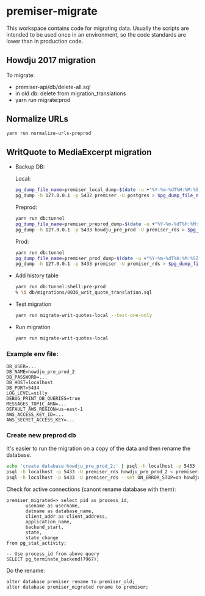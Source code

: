 # premiser-migrate

This workspace contains code for migrating data. Usually the scripts are intended to be used once in
an environment, so the code standards are lower than in production code.

## Howdju 2017 migration

To migrate:

- premiser-api/db/delete-all.sql
- in old db: delete from migration_translations
- yarn run migrate:prod

## Normalize URLs

```sh
yarn run normalize-urls-preprod
```

## WritQuote to MediaExcerpt migration

- Backup DB:

  Local:

  ```sh
  pg_dump_file_name=premiser_local_dump-$(date -u +"%Y-%m-%dT%H:%M:%SZ").sql
  pg_dump -h 127.0.0.1 -p 5432 premiser -U postgres > $pg_dump_file_name
  ```

  Preprod:

  ```sh
  yarn run db:tunnel
  pg_dump_file_name=premiser_preprod_dump-$(date -u +"%Y-%m-%dT%H:%M:%SZ").sql
  pg_dump -h 127.0.0.1 -p 5433 howdju_pre_prod -U premiser_rds > $pg_dump_file_name
  ```

  Prod:

  ```sh
  yarn run db:tunnel
  pg_dump_file_name=premiser_prod_dump-$(date -u +"%Y-%m-%dT%H:%M:%SZ").sql
  pg_dump -h 127.0.0.1 -p 5433 premiser -U premiser_rds > $pg_dump_file_name
  ```

- Add history table

  ```sh
  yarn run db:tunnel:shell:pre-prod
  % \i db/migrations/0036_writ_quote_translation.sql
  ```

- Test migration

  ```sh
  yarn run migrate-writ-quotes-local --test-one-only
  ```

- Run migration

  ```sh
  yarn run migrate-writ-quotes-local
  ```

### Example env file:

```env
DB_USER=...
DB_NAME=howdju_pre_prod_2
DB_PASSWORD=...
DB_HOST=localhost
DB_PORT=5434
LOG_LEVEL=silly
DEBUG_PRINT_DB_QUERIES=true
MESSAGES_TOPIC_ARN=...
DEFAULT_AWS_REGION=us-east-1
AWS_ACCESS_KEY_ID=...
AWS_SECRET_ACCESS_KEY=...
```

### Create new preprod db

It's easier to run the migration on a copy of the data and then rename the database.

```sh
echo 'create database howdju_pre_prod_2;' | psql -h localhost -p 5433 -U premiser_rds postgres
psql -h localhost -p 5433 -U premiser_rds howdju_pre_prod_2 < premiser-api/db/migrations/0000_db-users-privileges.sql
psql -h localhost -p 5433 -U premiser_rds --set ON_ERROR_STOP=on howdju_pre_prod_2 < premiser-migrate/dumps/premiser_preprod_dump-2023-08-25T03:36:34Z.sql
```

Check for active connections (canont rename database with them):

```psql
premiser_migrated=> select pid as process_id,
       usename as username,
       datname as database_name,
       client_addr as client_address,
       application_name,
       backend_start,
       state,
       state_change
from pg_stat_activity;

-- Use process_id from above query
SELECT pg_terminate_backend(7967);
```

Do the rename:

```psql
alter database premiser rename to premiser_old;
alter database premiser_migrated rename to premiser;
```

